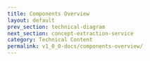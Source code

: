 ```yaml
---
title: Components Overview
layout: default
prev_section: technical-diagram
next_section: concept-extraction-service
category: Technical Content
permalink: v1_0_0-docs/components-overview/
---
```

